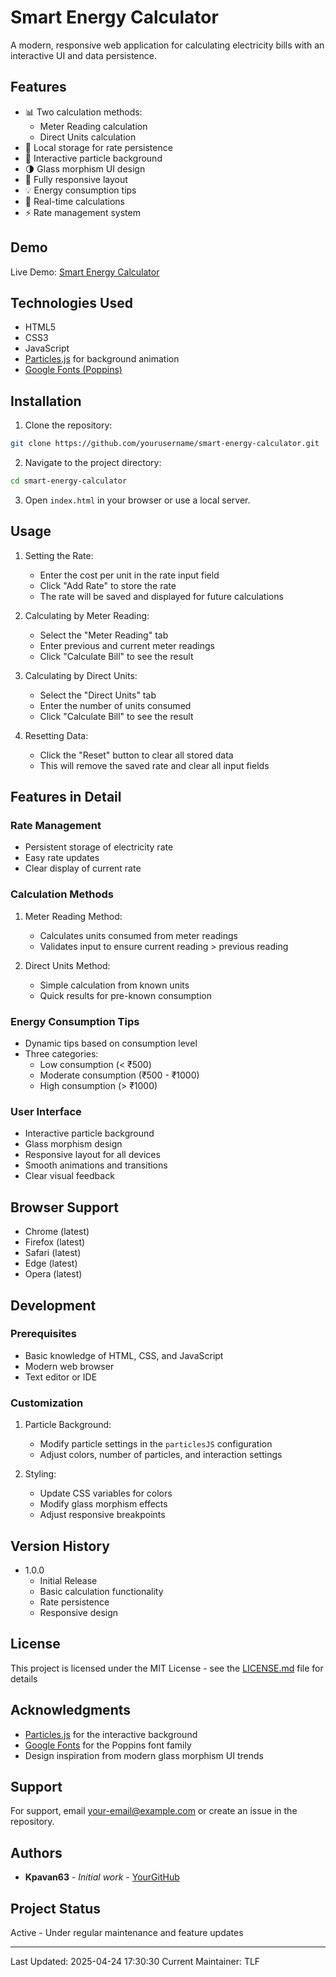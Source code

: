 # Smart Energy Calculator

A modern, responsive web application for calculating electricity bills with an interactive UI and data persistence.



## Features

- 📊 Two calculation methods:
  - Meter Reading calculation
  - Direct Units calculation
- 💾 Local storage for rate persistence
- 🎨 Interactive particle background
- 🌗 Glass morphism UI design
- 📱 Fully responsive layout
- 💡 Energy consumption tips
- 🔄 Real-time calculations
- ⚡ Rate management system

## Demo

Live Demo: [Smart Energy Calculator](https://your-demo-url.com)

## Technologies Used

- HTML5
- CSS3
- JavaScript
- [Particles.js](https://vincentgarreau.com/particles.js/) for background animation
- [Google Fonts (Poppins)](https://fonts.google.com/specimen/Poppins)

## Installation

1. Clone the repository:
```bash
git clone https://github.com/yourusername/smart-energy-calculator.git
```

2. Navigate to the project directory:
```bash
cd smart-energy-calculator
```

3. Open `index.html` in your browser or use a local server.

## Usage

1. Setting the Rate:
   - Enter the cost per unit in the rate input field
   - Click "Add Rate" to store the rate
   - The rate will be saved and displayed for future calculations

2. Calculating by Meter Reading:
   - Select the "Meter Reading" tab
   - Enter previous and current meter readings
   - Click "Calculate Bill" to see the result

3. Calculating by Direct Units:
   - Select the "Direct Units" tab
   - Enter the number of units consumed
   - Click "Calculate Bill" to see the result

4. Resetting Data:
   - Click the "Reset" button to clear all stored data
   - This will remove the saved rate and clear all input fields

## Features in Detail

### Rate Management
- Persistent storage of electricity rate
- Easy rate updates
- Clear display of current rate

### Calculation Methods
1. Meter Reading Method:
   - Calculates units consumed from meter readings
   - Validates input to ensure current reading > previous reading

2. Direct Units Method:
   - Simple calculation from known units
   - Quick results for pre-known consumption

### Energy Consumption Tips
- Dynamic tips based on consumption level
- Three categories:
  - Low consumption (< ₹500)
  - Moderate consumption (₹500 - ₹1000)
  - High consumption (> ₹1000)

### User Interface
- Interactive particle background
- Glass morphism design
- Responsive layout for all devices
- Smooth animations and transitions
- Clear visual feedback



## Browser Support

- Chrome (latest)
- Firefox (latest)
- Safari (latest)
- Edge (latest)
- Opera (latest)

## Development

### Prerequisites
- Basic knowledge of HTML, CSS, and JavaScript
- Modern web browser
- Text editor or IDE

### Customization
1. Particle Background:
   - Modify particle settings in the `particlesJS` configuration
   - Adjust colors, number of particles, and interaction settings

2. Styling:
   - Update CSS variables for colors
   - Modify glass morphism effects
   - Adjust responsive breakpoints



## Version History

- 1.0.0
  - Initial Release
  - Basic calculation functionality
  - Rate persistence
  - Responsive design

## License

This project is licensed under the MIT License - see the [LICENSE.md](LICENSE.md) file for details

## Acknowledgments

- [Particles.js](https://vincentgarreau.com/particles.js/) for the interactive background
- [Google Fonts](https://fonts.google.com/) for the Poppins font family
- Design inspiration from modern glass morphism UI trends

## Support

For support, email your-email@example.com or create an issue in the repository.

## Authors

- **Kpavan63** - *Initial work* - [YourGitHub](https://github.com/Kpavan63)

## Project Status

Active - Under regular maintenance and feature updates

---
Last Updated: 2025-04-24 17:30:30
Current Maintainer: TLF